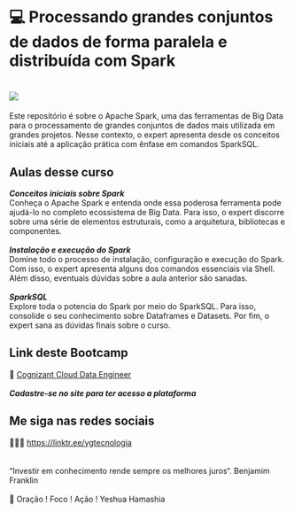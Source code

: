 # 💻   Processando grandes conjuntos de dados de forma paralela e distribuída com Spark

<h1>
   <img src="https://raw.githubusercontent.com/saldanhayg/Certificados/main/CURSOS/BI/Processando%20grandes%20conjuntos%20de%20dados%20de%20forma%20paralela%20e%20distribu%C3%ADda%20com%20Spark.jpg" border="0">
</h1>

Este repositório é sobre o Apache Spark, uma das ferramentas de Big Data para o processamento de grandes conjuntos de dados mais utilizada em grandes projetos. Nesse contexto, o expert apresenta desde os conceitos iniciais até a aplicação prática com ênfase em comandos SparkSQL.

## Aulas desse curso

***Conceitos iniciais sobre Spark*** 
<br>
Conheça o Apache Spark e entenda onde essa poderosa ferramenta pode ajudá-lo no completo ecossistema de Big Data. Para isso, o expert discorre sobre uma série de elementos estruturais, como a arquitetura, bibliotecas e componentes.
<br>
<br>
***Instalação e execução do Spark*** 
<br>
Domine todo o processo de instalação, configuração e execução do Spark. Com isso, o expert apresenta alguns dos comandos essenciais via Shell. Além disso, eventuais dúvidas sobre a aula anterior são sanadas.
<br>
<br>
***SparkSQL*** 
<br>
Explore toda o potencia do Spark por meio do SparkSQL. Para isso, consolide o seu conhecimento sobre Dataframes e Datasets. Por fim, o expert sana as dúvidas finais sobre o curso.


## Link deste Bootcamp

 🎯 <a href="https://digitalinnovation.one/sign-up?ref=EDH1OJTU7E" target="_blank">Cognizant Cloud Data Engineer</a>
<br>
<br> 
***Cadastre-se no site para ter acesso a plataforma***


## Me siga nas redes sociais

👨‍💼🔮  https://linktr.ee/ygtecnologia 
<br>
<br> 
<br> 
“Investir em conhecimento rende sempre os melhores juros“. Benjamim Franklin
<br>
<br> 
🙏 Oração ! Foco ! Ação ! Yeshua Hamashia 
